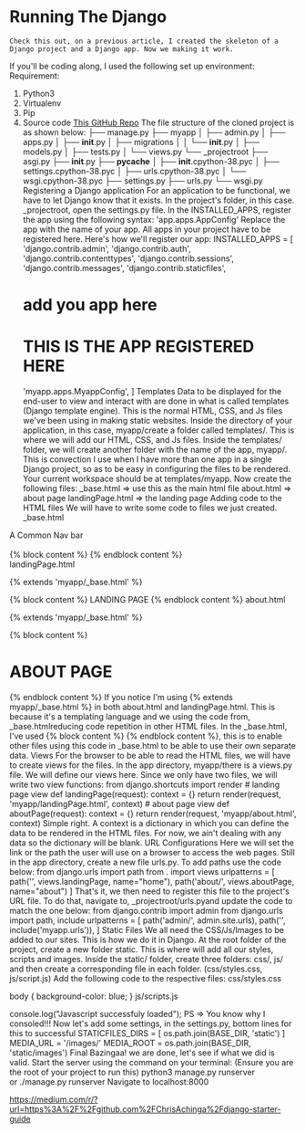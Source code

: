 # Running The Django 
    Check this out, on a previous article, I created the skeleton of a Django project and a Django app. Now we making it work.
If you'll be coding along, I used the following set up environment:
Requirement:
1. Python3
2. Virtualenv
3. Pip
4. Source code [This GitHub Repo](https://github.com/ChrisAchinga/djang0-starter-template/archive/0.0.1.zip)
The file structure of the cloned project is as shown below:
├── manage.py
├── myapp
│   ├── admin.py
│   ├── apps.py
│   ├── __init__.py
│   ├── migrations
│   │   └── __init__.py
│   ├── models.py
│   ├── tests.py
│   └── views.py
└── _projectroot
    ├── asgi.py
    ├── __init__.py
    ├── __pycache__
    │   ├── __init__.cpython-38.pyc
    │   ├── settings.cpython-38.pyc
    │   ├── urls.cpython-38.pyc
    │   └── wsgi.cpython-38.pyc
    ├── settings.py
    ├── urls.py
    └── wsgi.py
Registering a Django application
For an application to be functional, we have to let Django know that it exists.
In the project's folder, in this case. _projectroot, open the settings.py file.
In the INSTALLED_APPS, register the app using the following syntax:
'app.apps.AppConfig'
Replace the app with the name of your app. All apps in your project have to be registered here.
Here's how we'll register our app:
INSTALLED_APPS = [
    'django.contrib.admin',
    'django.contrib.auth',
    'django.contrib.contenttypes',
    'django.contrib.sessions',
    'django.contrib.messages',
    'django.contrib.staticfiles',
    # add you app here
    # THIS IS THE APP REGISTERED HERE
    'myapp.apps.MyappConfig',
]
Templates
Data to be displayed for the end-user to view and interact with are done in what is called templates (Django template engine). This is the normal HTML, CSS, and Js files we've been using in making static websites.
Inside the directory of your application, in this case, myapp/create a folder called templates/. This is where we will add our HTML, CSS, and Js files.
Inside the templates/ folder, we will create another folder with the name of the app, myapp/. This is convection I use when I have more than one app in a single Django project, so as to be easy in configuring the files to be rendered.
Your current workspace should be at templates/myapp. Now create the following files:
_base.html => use this as the main html file
about.html => about page
landingPage.html => the landing page
Adding code to the HTML files
We will have to write some code to files we just created.
_base.html

<!DOCTYPE html>
<!-- {% load static %} -->
<html lang="en">
  <head>
    <meta charset="UTF-8" />
    <meta name="viewport" content="width=device-width, initial-scale=1.0" />
    <title>Django Starter</title>
    <!-- bootstrap cdn -->
    <link
      rel="stylesheet"
      href="https://stackpath.bootstrapcdn.com/bootstrap/5.0.0-alpha1/css/bootstrap.min.css"
      integrity="sha384-r4NyP46KrjDleawBgD5tp8Y7UzmLA05oM1iAEQ17CSuDqnUK2+k9luXQOfXJCJ4I"
      crossorigin="anonymous"
    />
    <!-- local css -->
    <link
      rel="stylesheet"
      type="text/css"
      href="{% static 'css/styles.css' %}"
    />
  </head>
  <body>
    <nav class="navbar navbar-light bg-light">
      <div class="container-fluid">
        <span class="navbar-brand mb-0 h1">A Common Nav bar</span>
      </div>
    </nav>
    <div class="container">
      <br />
      {% block content %} {% endblock content %}
    </div>
    <!-- bootstrap cdn -->
    <script
      src="https://cdn.jsdelivr.net/npm/popper.js@1.16.0/dist/umd/popper.min.js"
      integrity="sha384-Q6E9RHvbIyZFJoft+2mJbHaEWldlvI9IOYy5n3zV9zzTtmI3UksdQRVvoxMfooAo"
      crossorigin="anonymous"
    ></script>
    <script
      src="https://stackpath.bootstrapcdn.com/bootstrap/5.0.0-alpha1/js/bootstrap.min.js"
      integrity="sha384-oesi62hOLfzrys4LxRF63OJCXdXDipiYWBnvTl9Y9/TRlw5xlKIEHpNyvvDShgf/"
      crossorigin="anonymous"
    ></script>
    <!-- custom js -->
    <script type="text/javascript" src="{% static 'js/script.js' %}"></script>
  </body>
</html>
landingPage.html

{% extends 'myapp/_base.html' %}
<!-- {% load static %} -->
{% block content %}
<h class="mt-6">
    LANDING PAGE
</h>
{% endblock content %}
about.html

{% extends 'myapp/_base.html' %}
<!-- {% load static %} -->
{% block content %}
 <h1 class="mt-6">
     ABOUT PAGE
 </h1>
{% endblock content %}
If you notice I'm using {% extends myapp/_base.html %} in both about.html and landingPage.html. This is because it's a templating language and we using the code from, _base.htmlreducing code repetition in other HTML files.
In the _base.html, I've used {% block content %} {% endblock content %}, this is to enable other files using this code in _base.html to be able to use their own separate data.
Views
For the browser to be able to read the HTML files, we will have to create views for the files. In the app directory, myapp/there is a views.py file. We will define our views here.
Since we only have two files, we will write two view functions:
from django.shortcuts import render
# landing page view
def landingPage(request):
    context = {}
    return render(request, 'myapp/landingPage.html', context)
# about page view
def aboutPage(request):
    context = {}
    return render(request, 'myapp/about.html', context)
Simple right. A context is a dictionary in which you can define the data to be rendered in the HTML files. For now, we ain't dealing with any data so the dictionary will be blank.
URL Configurations
Here we will set the link or the path the user will use on a browser to access the web pages. Still in the app directory, create a new file urls.py.
To add paths use the code below:
from django.urls import path
from . import views
urlpatterns = [
    path('', views.landingPage, name="home"), 
    path('about/', views.aboutPage, name="about")
]
That's it, we then need to register this file to the project's URL file. To do that, navigate to, _projectroot/urls.pyand update the code to match the one below:
from django.contrib import admin
from django.urls import path, include
urlpatterns = [
    path('admin/', admin.site.urls),
    path('', include('myapp.urls')),
]
Static Files
We all need the CSS/Js/Images to be added to our sites. This is how we do it in Django. At the root folder of the project, create a new folder static. This is where will add all our styles, scripts and images.
Inside the static/ folder, create three folders: css/, js/ and then create a corresponding file in each folder. (css/styles.css, js/script.js)
Add the following code to the respective files:
css/styles.css

body {
    background-color: blue;
}
js/scripts.js

console.log("Javascript successfuly loaded");
PS => You know why I consoled!!!
Now let's add some settings, in the settings.py, bottom lines for this to successful
STATICFILES_DIRS = [
    os.path.join(BASE_DIR, 'static')
]
MEDIA_URL = '/images/'
MEDIA_ROOT = os.path.join(BASE_DIR, 'static/images')
Final
Bazingaa! we are done, let's see if what we did is valid. Start the server using the command on your terminal: (Ensure you are the root of your project to run this)
python3 manage.py runserver or ./manage.py runserver
Navigate to localhost:8000

https://medium.com/r/?url=https%3A%2F%2Fgithub.com%2FChrisAchinga%2Fdjango-starter-guide

